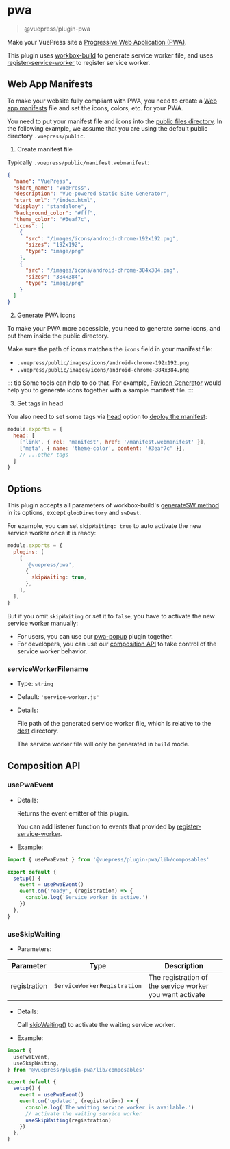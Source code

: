 # pwa

> @vuepress/plugin-pwa

Make your VuePress site a [Progressive Web Application (PWA)](https://developer.mozilla.org/en-US/docs/Web/Progressive_web_apps).

This plugin uses [workbox-build](https://developers.google.com/web/tools/workbox/modules/workbox-build) to generate service worker file, and uses [register-service-worker](https://github.com/yyx990803/register-service-worker) to register service worker.

## Web App Manifests

To make your website fully compliant with PWA, you need to create a [Web app manifests](https://developer.mozilla.org/en-US/docs/Web/Manifest) file and set the icons, colors, etc. for your PWA.

You need to put your manifest file and icons into the [public files directory](../../guide/assets.md#public-files). In the following example, we assume that you are using the default public directory `.vuepress/public`.

1. Create manifest file

Typically `.vuepress/public/manifest.webmanifest`:

```json
{
  "name": "VuePress",
  "short_name": "VuePress",
  "description": "Vue-powered Static Site Generator",
  "start_url": "/index.html",
  "display": "standalone",
  "background_color": "#fff",
  "theme_color": "#3eaf7c",
  "icons": [
    {
      "src": "/images/icons/android-chrome-192x192.png",
      "sizes": "192x192",
      "type": "image/png"
    },
    {
      "src": "/images/icons/android-chrome-384x384.png",
      "sizes": "384x384",
      "type": "image/png"
    }
  ]
}
```

2. Generate PWA icons

To make your PWA more accessible, you need to generate some icons, and put them inside the public directory.

Make sure the path of icons matches the `icons` field in your manifest file:

- `.vuepress/public/images/icons/android-chrome-192x192.png`
- `.vuepress/public/images/icons/android-chrome-384x384.png`

::: tip
Some tools can help to do that. For example, [Favicon Generator](https://realfavicongenerator.net/) would help you to generate icons together with a sample manifest file.
:::

3. Set tags in head

You also need to set some tags via [head](../config.md#head) option to [deploy the manifest](https://developer.mozilla.org/en-US/docs/Web/Manifest#deploying_a_manifest_with_the_link_tag):

```js
module.exports = {
  head: [
    ['link', { rel: 'manifest', href: '/manifest.webmanifest' }],
    ['meta', { name: 'theme-color', content: '#3eaf7c' }],
    // ...other tags
  ]
}
```

## Options

This plugin accepts all parameters of workbox-build's [generateSW method](https://developers.google.com/web/tools/workbox/reference-docs/latest/module-workbox-build#.generateSW) in its options, except `globDirectory` and `swDest`.

For example, you can set `skipWaiting: true` to auto activate the new service worker once it is ready:

```js
module.exports = {
  plugins: [
    [
      '@vuepress/pwa',
      {
        skipWaiting: true,
      },
    ],
  ],
}
```

But if you omit `skipWaiting` or set it to `false`, you have to activate the new service worker manually:

- For users, you can use our [pwa-popup](./pwa-popup.md) plugin together.
- For developers, you can use our [composition API](#composition-api) to take control of the service worker behavior.

### serviceWorkerFilename

- Type: `string`

- Default: `'service-worker.js'`

- Details:

  File path of the generated service worker file, which is relative to the [dest](../config.md#dest) directory.

  The service worker file will only be generated in `build` mode.

## Composition API

### usePwaEvent

- Details:

  Returns the event emitter of this plugin.
  
  You can add listener function to events that provided by [register-service-worker](https://github.com/yyx990803/register-service-worker).

- Example:

```ts
import { usePwaEvent } from '@vuepress/plugin-pwa/lib/composables'

export default {
  setup() {
    event = usePwaEvent()
    event.on('ready', (registration) => {
      console.log('Service worker is active.')
    })
  },
}
```

### useSkipWaiting

- Parameters:

|  Parameter   | Type                        | Description                                              |
| ------------ | --------------------------- | -------------------------------------------------------- |
| registration | `ServiceWorkerRegistration` | The registration of the service worker you want activate |

- Details:

  Call [skipWaiting()](https://developer.mozilla.org/en-US/docs/Web/API/ServiceWorkerGlobalScope/skipWaiting) to activate the waiting service worker.

- Example:

```ts
import {
  usePwaEvent,
  useSkipWaiting,
} from '@vuepress/plugin-pwa/lib/composables'

export default {
  setup() {
    event = usePwaEvent()
    event.on('updated', (registration) => {
      console.log('The waiting service worker is available.')
      // activate the waiting service worker
      useSkipWaiting(registration)
    })
  },
}
```

